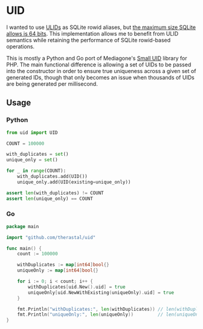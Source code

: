 # UID

I wanted to use [ULIDs](https://github.com/ulid/spec) as SQLite rowid aliases, but [the maximum size SQLite allows is 64 bits](https://www.sqlite.org/lang_createtable.html#rowid). This implementation allows me to benefit from ULID semantics while retaining the performance of SQLite rowid-based operations.

This is mostly a Python and Go port of Mediagone's [Small UID](https://github.com/Mediagone/small-uid) library for PHP. The main functional difference is allowing a set of UIDs to be passed into the constructor in order to ensure true uniqueness across a given set of generated IDs, though that only becomes an issue when thousands of UIDs are being generated per millisecond.

## Usage

### Python

```python
from uid import UID

COUNT = 100000

with_duplicates = set()
unique_only = set()

for _ in range(COUNT):
    with_duplicates.add(UID())
    unique_only.add(UID(existing=unique_only))

assert len(with_duplicates) != COUNT
assert len(unique_only) == COUNT
```

### Go

```go
package main

import "github.com/therastal/uid"

func main() {
    count := 100000

    withDuplicates := map[int64]bool{}
    uniqueOnly := map[int64]bool{}

    for i := 0; i < count; i++ {
        withDuplicates[uid.New().uid] = true
        uniqueOnly[uid.NewWithExisting(uniqueOnly).uid] = true
    }

    fmt.Println("withDuplicates:", len(withDuplicates)) // len(withDuplicates) != count
    fmt.Println("uniqueOnly:", len(uniqueOnly))         // len(uniqueOnly) == count
}
```
